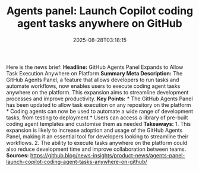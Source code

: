 ﻿---
title: "Agents panel: Launch Copilot coding agent tasks anywhere on GitHub"
date: "2025-08-28T03:18:15"
category: "Markets"
summary: ""
slug: "agents panel launch copilot coding agent tasks anywhere on g"
source_urls:
  - "https://github.blog/news-insights/product-news/agents-panel-launch-copilot-coding-agent-tasks-anywhere-on-github/"
seo:
  title: "Agents panel: Launch Copilot coding agent tasks anywhere on GitHub | Hash n Hedge"
  description: ""
  keywords: ["news", "markets", "brief"]
---
Here is the news brief:  **Headline:** GitHub Agents Panel Expands to Allow Task Execution Anywhere on Platform  **Summary Meta Description:** The GitHub Agents Panel, a feature that allows developers to run tasks and automate workflows, now enables users to execute coding agent tasks anywhere on the platform. This expansion aims to streamline development processes and improve productivity.  **Key Points:**  * The GitHub Agents Panel has been updated to allow task execution on any repository on the platform * Coding agents can now be used to automate a wide range of development tasks, from testing to deployment * Users can access a library of pre-built coding agent templates and customise them as needed  **Takeaways:**  1. This expansion is likely to increase adoption and usage of the GitHub Agents Panel, making it an essential tool for developers looking to streamline their workflows. 2. The ability to execute tasks anywhere on the platform could also reduce development time and improve collaboration between teams.  **Sources:**  https://github.blog/news-insights/product-news/agents-panel-launch-copilot-coding-agent-tasks-anywhere-on-github/ 
